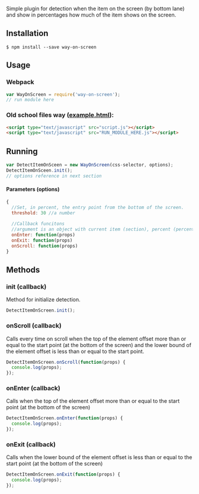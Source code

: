 Simple plugin for detection when the item on the screen (by bottom lane) and show in percentages how much of the item shows on the screen.

## Installation
```
$ npm install --save way-on-screen
```

## Usage
### Webpack
```js
var WayOnScreen = require('way-on-screen');
// run module here
```
### Old school files way ([example.html](https://whats0n.github.io/way-on-screen/example/index.html)):
```html
<script type="text/javascript" src="script.js"></script>
<script type="text/javascript" src="RUN_MODULE_HERE.js"></script>
```
## Running
```js
var DetectItemOnSceen = new WayOnScreen(css-selector, options);
DetectItemOnSceen.init();
// options reference in next section
```

#### Parameters (options)
```js
{
  //Set, in percent, the entry point from the bottom of the screen.
  threshold: 30 //a number
  
  //Callback funcitons
  //argument is an object with current item (section), percent (percent) and direction (direction).
  onEnter: function(props) 
  onExit: function(props)
  onScroll: function(props) 
}
```

## Methods
### init (callback)
Method for initialize detection.
```js
DetectItemOnScreen.init();
```
### onScroll (callback)
Calls every time on scroll when the top of the element offset more than or equal to the start point (at the bottom of the screen) and the lower bound of the element offset is less than or equal to the start point.
```js
DetectItemOnScreen.onScroll(function(props) {
  console.log(props);
});
```
### onEnter (callback)
Calls when the top of the element offset more than or equal to the start point (at the bottom of the screen)
```js
DetectItemOnScreen.onEnter(function(props) {
  console.log(props);
});
```
### onExit (callback)
Calls when the lower bound of the element offset is less than or equal to the start point (at the bottom of the screen)
```js
DetectItemOnScreen.onExit(function(props) {
  console.log(props);
});
```